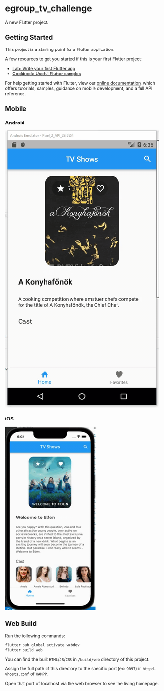 # egroup_tv_challenge

A new Flutter project.

## Getting Started

This project is a starting point for a Flutter application.

A few resources to get you started if this is your first Flutter project:

- [Lab: Write your first Flutter app](https://flutter.dev/docs/get-started/codelab)
- [Cookbook: Useful Flutter samples](https://flutter.dev/docs/cookbook)

For help getting started with Flutter, view our
[online documentation](https://flutter.dev/docs), which offers tutorials,
samples, guidance on mobile development, and a full API reference.

## Mobile

### Android

![Demo](android.gif "android demo")

### iOS

![Demo](ios.gif "ios demo")

## Web Build

Run the following commands:

```
flutter pub global activate webdev
flutter build web
```

You can find the built `HTML`/`JS`/`CSS` in `/build/web` directory of this project.

Assign the full path of this directory to the specific port (ex: `9097`) in `httpd-vhosts.conf` of `XAMPP`.

Open that port of localhost via the web browser to see the living homepage.
